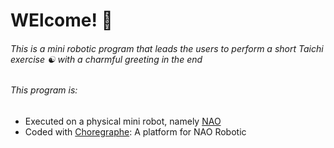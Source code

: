 # WElcome! 🤖

###### This is a mini robotic program that leads the users to perform a short Taichi exercise ☯️ with a charmful greeting in the end 
###### This program is:
- Executed on a physical mini robot, namely [NAO](https://nl.wikipedia.org/wiki/Nao_(robot))
- Coded with [Choregraphe](https://www.aldebaran.com/en/support/nao-6/choregraphe-setup-214-windows): A platform for NAO Robotic
